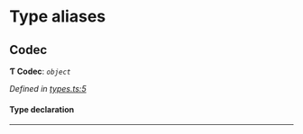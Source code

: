 

# Type aliases

<a id="codec"></a>

##  Codec

**Ƭ Codec**: *`object`*

*Defined in [types.ts:5](https://github.com/polkadot-js/common/blob/5dc8e87/packages/trie-codec/src/types.ts#L5)*

#### Type declaration

___

